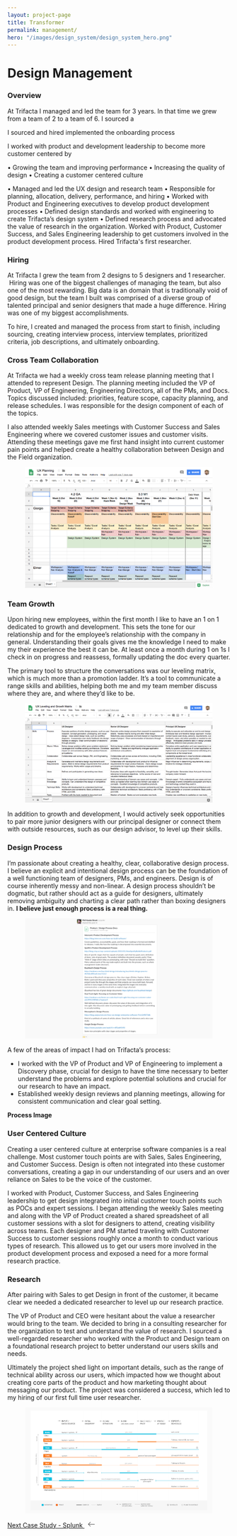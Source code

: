 ```yaml
---
layout: project-page
title: Transformer
permalink: management/
hero: "/images/design_system/design_system_hero.png"
---
```


# Design Management

### Overview
At Trifacta I managed and led the team for 3 years.  In that time we grew from a team of 2 to a team of 6.  I sourced a

I sourced and hired implemented the onboarding process   

I worked with product and development leadership to become more customer centered by

• Growing the team and improving performance
• Increasing the quality of design
• Creating a customer centered culture


• Managed and led the UX design and research team
• Responsible for planning, allocation, delivery, performance, and hiring
• Worked with Product and Engineering executives to develop product development processes
• Defined design standards and worked with engineering to create Trifacta’s design system
• Defined research process and advocated the value of research in the organization. Worked with Product, Customer Success, and Sales Engineering leadership to get customers involved in the product development process. Hired Trifacta's first researcher.

### Hiring

At Trifacta I grew the team from 2 designs to 5 designers and 1 researcher.  Hiring was one of the biggest challenges of managing the team, but also one of the most rewarding.  Big data is an domain that is traditionally void of good design, but the team I built was comprised of a diverse group of talented principal and senior designers that made a huge difference. Hiring was one of my biggest accomplishments.

To hire, I created and managed the process from start to finish, including sourcing, creating interview process, interview templates, prioritized criteria, job descriptions, and ultimately onboarding.

### Cross Team Collaboration

At Trifacta we had a weekly cross team release planning meeting that I attended to represent Design.  The planning meeting included the VP of Product, VP of Engineering, Engineering Directors, all of the PMs, and Docs.  Topics discussed included: priorities, feature scope, capacity planning, and release schedules.  I was responsible for the design component of each of the topics.

I also attended weekly Sales meetings with Customer Success and Sales Engineering where we covered customer issues and customer visits.  Attending these meetings gave me first hand insight into current customer pain points and helped create a healthy collaboration between Design and the Field organization.

<figure><img src="/images/management/planning.png"></figure>


### Team Growth

Upon hiring new employees, within the first month I like to have an 1 on 1 dedicated to growth and development.  This sets the tone for our relationship and for the employee’s relationship with the company in general.  Understanding their goals gives me the knowledge I need to make my their experience the best it can be.  At least once a month during 1 on 1s I check in on progress and reassess, formally updating the doc every quarter.

The primary tool to structure the conversations was our leveling matrix, which is much more than a promotion ladder.  It’s a tool to communicate a range skills and abilities, helping both me and my team member discuss where they are, and where they’d like to be.

<figure><img src="/images/management/leveling.png"></figure>

In addition to growth and development, I would actively seek opportunities to pair more junior designers with our principal designer or connect them with outside resources, such as our design advisor, to level up their skills.

### Design Process

I’m passionate about creating a healthy, clear, collaborative design process. I believe an explicit and intentional design process can be the foundation of a well functioning team of designers, PMs, and engineers. Design is of course inherently messy and non-linear. A design process shouldn’t be dogmatic, but rather should act as a guide for designers, ultimately removing ambiguity and charting a clear path rather than boxing designers in. **I believe just enough process is a real thing.**

<figure><img src="/images/management/process.png"></figure>


A few of the areas of impact I had on Trifacta’s process:
- I worked with the VP of Product and VP of Engineering to implement a Discovery phase, crucial for design to have the time necessary to better understand the problems and explore potential solutions and crucial for our research to have an impact.
- Established weekly design reviews and planning meetings, allowing for consistent communication and clear goal setting.

**Process Image**

### User Centered Culture

Creating a user centered culture at enterprise software companies is a real challenge.  Most customer touch points are with Sales, Sales Engineering, and Customer Success.  Design is often not integrated into these customer conversations, creating a gap in our understanding of our users and an over reliance on Sales to be the voice of the customer.

I worked with Product, Customer Success, and Sales Engineering leadership to get design integrated into initial customer touch points such as POCs and expert sessions.  I began attending the weekly Sales meeting and along with the VP of Product created a shared spreadsheet of all customer sessions with a slot for designers to attend, creating visibility across teams.  Each designer and PM started traveling with Customer Success to customer sessions roughly once a month to conduct various types of research.  This allowed us to get our users more involved in the product development process and exposed a need for a more formal research practice.


### Research

After pairing with Sales to get Design in front of the customer, it became clear we needed a dedicated researcher to level up our research practice.

The VP of Product and CEO were hesitant about the value a researcher would bring to the team.  We decided to bring in a consulting researcher for the organization to test and understand the value of research.  I sourced a well-regarded researcher who worked with the Product and Design team on a foundational research project to better understand our users skills and needs.

Ultimately the project shed light on important details, such as the range of technical ability across our users, which impacted how we thought about creating core parts of the product and how marketing thought about messaging our product.  The project was considered a success, which led to my hiring of our first full time user researcher.

<figure><img src="/images/management/research.png"></figure>

<p class="next">
  <a href="/splunk">Next Case Study - Splunk
    <?xml version="1.0" ?><svg enable-background="new 0 0 32 32" height="15px" class="arrow" version="1.1" viewBox="0 0 32 32" width="32px" xml:space="preserve" xmlns="http://www.w3.org/2000/svg" xmlns:xlink="http://www.w3.org/1999/xlink"><path clip-rule="evenodd" d="M31.106,15H3.278l8.325-8.293  c0.391-0.391,0.391-1.024,0-1.414c-0.391-0.391-1.024-0.391-1.414,0l-9.9,9.899c-0.385,0.385-0.385,1.029,0,1.414l9.9,9.9  c0.391,0.391,1.024,0.391,1.414,0c0.391-0.391,0.391-1.024,0-1.414L3.278,17h27.828c0.552,0,1-0.448,1-1  C32.106,15.448,31.658,15,31.106,15z" fill="#444444" fill-rule="evenodd" id="Arrow_Back"/><g/><g/><g/><g/><g/><g/></svg>
  </a>
</p>
